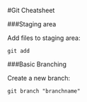 #Git Cheatsheet

###Staging area

Add files to staging area:

` git add `




###Basic Branching

 Create a new branch:

 ` git branch "branchname" `
 


